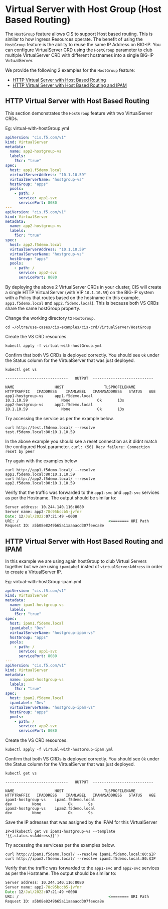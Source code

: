 # Virtual Server with Host Group (Host Based Routing)

The `HostGroup` feature allows CIS to support Host based routing. This is similar to how Ingress Resources operate. The benefit of using the `HostGroup` feature is the ability to reuse the same IP Address on BIG-IP.
You can configure VirtualServer CRD using the `HostGroup` parameter to club multiple VirtualServer CRD with different hostnames into a single BIG-IP VirtualServer.

We provide the following 2 examples for the `HostGroup` feature: 
- [HTTP Virtual Server with Host Based Routing](#http-virtual-server-with-host-based-routing)
- [HTTP Virtual Server with Host Based Routing and IPAM](#http-virtual-server-with-host-based-routing-and-ipam)


## HTTP Virtual Server with Host Based Routing

This section demonstrates the `HostGroup` feature with two VirtualServer CRDs.

Eg: virtual-with-hostGroup.yml
```yml
apiVersion: "cis.f5.com/v1"
kind: VirtualServer
metadata:
  name: app2-hostgroup-vs
  labels:
    f5cr: "true"
spec:
  host: app1.f5demo.local
  virtualServerAddress: "10.1.10.59"
  virtualServerName: "hostgroup-vs"  
  hostGroup: "apps"
  pools:
    - path: /
      service: app1-svc
      servicePort: 8080
---
apiVersion: "cis.f5.com/v1"
kind: VirtualServer
metadata:
  name: app2-hostgroup-vs
  labels:
    f5cr: "true"
spec:
  host: app2.f5demo.local
  virtualServerAddress: "10.1.10.59"
  virtualServerName: "hostgroup-vs"  
  hostGroup: "apps"
  pools:
    - path: /
      service: app2-svc
      servicePort: 8080

```
By deploying the above 2 VirtualServer CRDs in your cluster, CIS will create a single HTTP Virtual Server (with VIP `10.1.10.59`) on the BIG-IP system with a Policy that routes based on the hostname (in this example, `app1.f5demo.local` and `app2.f5demo.local`). This is because both VS CRDs share the same hostGroup property.

Change the working directory to `HostGroup`.
```
cd ~/oltra/use-cases/cis-examples/cis-crd/VirtualServer/HostGroup
```

Create the VS CRD resources. 
```
kubectl apply -f virtual-with-hostGroup.yml
```

Confirm that both VS CRDs is deployed correctly. You should see `Ok` under the Status column for the VirtualServer that was just deployed.
```
kubectl get vs 

----------------------------   OUTPUT  ---------------------------

NAME                  HOST                  TLSPROFILENAME   HTTPTRAFFIC   IPADDRESS    IPAMLABEL   IPAMVSADDRESS   STATUS   AGE
app1-hostgroup-vs     app1.f5demo.local                                    10.1.10.59               None            Ok       13s
app2-hostgroup-vs     app2.f5demo.local                                    10.1.10.59               None            Ok       13s
```

Try accessing the service as per the example below. 
```
curl http://test.f5demo.local/ --resolve test.f5demo.local:80:10.1.10.59

```
In the above example you should see a reset connection as it didnt match the configured Host parameter.
`curl: (56) Recv failure: Connection reset by peer`


Try again with the examples below
```
curl http://app1.f5demo.local/ --resolve app1.f5demo.local:80:10.1.10.59
curl http://app2.f5demo.local/ --resolve app2.f5demo.local:80:10.1.10.59

```

Verify that the traffic was forwarded to the `app1-svc` and `app2-svc` services as per the Hostname.  The output should be similar to:

```cmd
Server address: 10.244.140.116:8080
Server name: app2-78c95bccb5-jvfnr
Date: 12/Jul/2022:07:21:49 +0000
URI: /                                        <======== URI Path
Request ID: a5b08e8249b65a11aaaacd307feeca8e  
```



## HTTP Virtual Server with Host Based Routing and IPAM

In this example we are using again hostGroup to club Virtual Servers together but we are using `ipamLabel` insted of `virtualServerAddress` in order to create a VirtualServer IP.

Eg: virtual-with-hostGroup-ipam.yml
```yml
apiVersion: "cis.f5.com/v1"
kind: VirtualServer
metadata:
  name: ipam1-hostgroup-vs
  labels:
    f5cr: "true"
spec:
  host: ipam1.f5demo.local
  ipamLabel: "Dev"
  virtualServerName: "hostgroup-ipam-vs"  
  hostGroup: "apps"
  pools:
    - path: /
      service: app1-svc
      servicePort: 8080
---
apiVersion: "cis.f5.com/v1"
kind: VirtualServer
metadata:
  name: ipam2-hostgroup-vs
  labels:
    f5cr: "true"
spec:
  host: ipam2.f5demo.local
  ipamLabel: "Dev"
  virtualServerName: "hostgroup-ipam-vs"  
  hostGroup: "apps"
  pools:
    - path: /
      service: app2-svc
      servicePort: 8080
```


Create the VS CRD resources. 
```
kubectl apply -f virtual-with-hostGroup-ipam.yml
```

Confirm that both VS CRDs is deployed correctly. You should see `Ok` under the Status column for the VirtualServer that was just deployed.
```
kubectl get vs 

----------------------------   OUTPUT  ---------------------------

NAME                  HOST                  TLSPROFILENAME   HTTPTRAFFIC   IPADDRESS    IPAMLABEL   IPAMVSADDRESS   STATUS   AGE
ipam1-hostgroup-vs    ipam1.f5demo.local                                                dev         None            Ok       9s
ipam2-hostgroup-vs    ipam2.f5demo.local                                                dev         None            Ok       9s
```

Save the IP adresses that was assigned by the IPAM for this VirtualServer
```
IP=$(kubectl get vs ipam1-hostgroup-vs --template '{{.status.vsAddress}}')
```

Try accessing the serviceas per the examples below. 
```
curl http://ipam1.f5demo.local/ --resolve ipam1.f5demo.local:80:$IP
curl http://ipam2.f5demo.local/ --resolve ipam2.f5demo.local:80:$IP
```

Verify that the traffic was forwarded to the `app1-svc` and `app2-svc` services as per the Hostname. The output should be similar to:

```cmd
Server address: 10.244.140.116:8080
Server name: app2-78c95bccb5-jvfnr
Date: 12/Jul/2022:07:21:49 +0000
URI: /                                        <======== URI Path
Request ID: a5b08e8249b65a11aaaacd307feeca8e  
```
